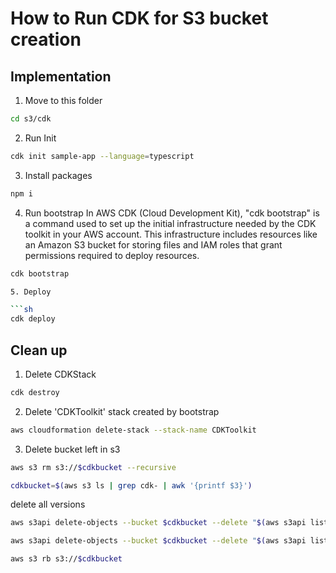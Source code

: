 # How to Run CDK for S3 bucket creation

## Implementation

1. Move to this folder

```sh
cd s3/cdk
```

2. Run Init

```sh
cdk init sample-app --language=typescript
```

3. Install packages

```sh
npm i
```

4. Run bootstrap
In AWS CDK (Cloud Development Kit), "cdk bootstrap" is a command used to set up the initial infrastructure needed by the CDK toolkit in your AWS account. This infrastructure includes resources like an Amazon S3 bucket for storing files and IAM roles that grant permissions required to deploy resources.

```sh
cdk bootstrap

5. Deploy

```sh
cdk deploy
```

## Clean up

1. Delete CDKStack

```sh
cdk destroy
```

2. Delete 'CDKToolkit' stack created by bootstrap

```sh
aws cloudformation delete-stack --stack-name CDKToolkit
```

3. Delete bucket left in s3

```sh
aws s3 rm s3://$cdkbucket --recursive
```

```sh
cdkbucket=$(aws s3 ls | grep cdk- | awk '{printf $3}')
```

delete all versions

```sh
aws s3api delete-objects --bucket $cdkbucket --delete "$(aws s3api list-object-versions --bucket $cdkbucket | jq '{Objects: [.Versions[] | {Key:.Key, VersionId : .VersionId}], Quiet: false}')"
```

```sh
aws s3api delete-objects --bucket $cdkbucket --delete "$(aws s3api list-object-versions --bucket $cdkbucket | jq '{Objects: [.DeleteMarkers[] | {Key:.Key, VersionId : .VersionId}], Quiet: false}')"
```

```sh
aws s3 rb s3://$cdkbucket
```